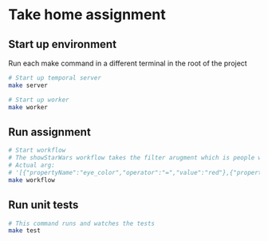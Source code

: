 # Take home assignment 

## Start up environment  

Run each make command in a different terminal in the root of the project

```bash
# Start up temporal server
make server
```

```bash
# Start up worker
make worker
```


## Run assignment 

```bash
# Start workflow
# The showStarWars workflow takes the filter arugment which is people with red eyes and who's name contains numbers
# Actual arg:  
# '[{"propertyName":"eye_color","operator":"=","value":"red"},{"propertyName":"name","operator":"@","value":"containsNum"}]'
make workflow
```

## Run unit tests

```bash
# This command runs and watches the tests
make test
```
